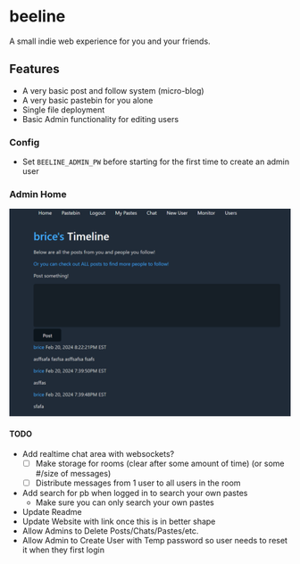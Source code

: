 # beeline

A small indie web experience for you and your friends.

## Features

- A very basic post and follow system (micro-blog)
- A very basic pastebin for you alone
- Single file deployment
- Basic Admin functionality for editing users

### Config

- Set `BEELINE_ADMIN_PW` before starting for the first time to create an admin
  user

### Admin Home

![Home](/static_for_gh/home.png)

#### TODO

- Add realtime chat area with websockets?
  - [ ] Make storage for rooms (clear after some amount of time) (or some #/size
        of messages)
  - [ ] Distribute messages from 1 user to all users in the room
- Add search for pb when logged in to search your own pastes
  - Make sure you can only search your own pastes
- Update Readme
- Update Website with link once this is in better shape
- Allow Admins to Delete Posts/Chats/Pastes/etc.
- Allow Admin to Create User with Temp password so user needs to reset it when
  they first login
